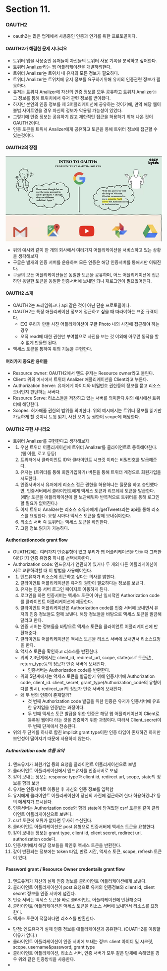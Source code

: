 # Section 11.

### OAUTH2
- oauth2는 많은 업계에서 사용중인 인증과 인가를 위한 프로토콜이다.

#### OAUTH2가 해결한 문제 시나리오
- 트위터 앱을 사용중인 유저들이 자신들의 트위터 사용 기록을 분석하고 싶어한다.
- 트위터 Analizer라는 웹 어플리케이션을 개발하려한다.
- 트위터 Analizer는 트위치 내 유저의 모든 정보가 필요하다.
- 트위터 Analizer는 트위치에 유저 정보를 요구하기위해 유저의 인증관련 정보가 필요하다.
- 유저는 트위치 Analizer에 자신의 인증 정보를 모두 공유하고 트위치 Analizer는 그 정보를 통해 트위치에서 유저 관련 정보를 받아왔다.
- 하지만 본인의 인증 정보를 제 3어플리케이션에 공유하는 것이기에, 만약 해당 웹이 불법 사이트였을 경우 자신의 정보가 악용될 가능성이 있었다.
- 그렇기에 인증 정보는 공유하기 않고 제한적인 접근을 허용하기 위해 나온 것이 OAUTH2이다.
- 인증 토큰을 트위치 Analizer에게 공유하고 토큰을 통해 트위터 정보에 접근할 수 있는것이다.

#### OAUTH2의 장점
![구글](구글흐름.png)
- 위의 예시와 같이 한 개의 회사에서 여러가지 어플리케이션을 서비스하고 있는 상황을 생각해보자
- 구글은 별개의 인증 서버를 운용하며 모든 인증은 해당 인증서버를 통해서만 이뤄진다.
- 구글의 모든 어플리케이션들은 동일한 토큰을 공유하며, 어느 어플리케이션에 접근하던 동일한 토큰을 동일한 인증서버에 보내면 되니 재로그인이 필요없어진다.

#### OAUTH2 소개
- OAUTH2는 프레임워크나 api 같은 것이 아닌 단순 프로토콜이다.
- OAUTH2는 특정 애플리케이션 정보에 접근하고 싶을 때 따라야하는 표준 규격이다.
  - EX) 우리가 만들 사진 어플리케이션이 구글 Photo 내의 사진에 접근해야 하는 경우
  - 오직 read에 대한 권한만 부여함으로 사진을 보는 것 이외에 아무런 동작을 할 수 없게 만들면 된다.
- 액세스 토큰을 통하여 위의 기능을 구현한다.

#### 여러가지 중요한 용어들
- Resource owner: OAUTH2에서 엔드 유저는 Resource owner라고 불린다.
- Client: 위의 예시에서 트위터 Analizer 애플리케이션을 Client라고 부른다.
- Authorization Server: 유저에게 아이디와 비밀번호 권한등의 정보를 묻고 리소스 오너인지 판단하는 서버다.
- Resource Serve: 리소스들을 저장하고 있는 서버를 의미한다.위의 예시에선 트위터에 해당한다.
- Scopes: 허가해줄 권한의 범위를 의미한다. 위의 예시에서는 트위터 정보를 읽기만 가능하게 할 것이니 트윗 읽기, 사진 보기 등 권한이 scope에 해당한다.

#### OAUTH2 구현 시나리오
- 트위터 Analizer를 구현한다고 생각해보자
- 1. 우선 트위터 어플리케이션에 트위터 Analizer를 클라이언트로 등록해야한다. (웹 이름, 로고 등등)
  2. 트위터에서 클라이언트 ID와 클라이언트 시크릿 이라는 비밀번호를 발급해준다.
  3. 유저는 (트위터를 통해 회원가입하기) 버튼을 통해 트위터 계정으로 회원가입을 시도한다.
  4. 인증서버에서 유저에게 리소스 접근 권한을 허용하냐는 질문을 하고 승인했다면, 인증서버에서 클라이언트에게 액세스 토큰과 리프레쉬 토큰을 발급한다. (해당 토큰을 애플리케이션에 잘 보관해둬야 반복적으로 트위터를 통해 로그인할 필요가 없어진다.)
  5. 이제 트위터 Analizer는 리소스 소유자에게 /getTweets라는 api를 통해 리소스를 요청한다. 요청 시마다 액세스 토큰을 함께 보내줘야한다.
  6. 리소스 서버 즉 트위터는 액세스 토큰을 확인한다.
  7. 그럼 정보 읽기가 가능하다.

#### Authorizationcode grant flow
- OUATH2에는 여러가지 인증유형이 있고 우리가 웹 어플리케이션을 만들 때 그러한 여러가지 인증 유형중 하나를 선택해야한다.
- Authorization code: 엔드유저가 연관되어 있거나 두 개의 다른 어플리케이션이 서로 교류하려할 때 이 방법을 사용해야한다.
- 1. 엔드유저가 리소스에 접근하고 싶다는 의사를 밝힌다.
  2. 클라이언트 어플리케이션은 유저의 권한이 필요하다는 정보를 보낸다.
  3. 유저는 인증 서버 로그인 페이지로 이동하게 된다. 
  4. 로그인을 하면 인증서버는 액세스 토큰이 아닌 일시적인 Authorization code를 클라이언트 어플리케이션에 제공한다.
  5. 클라이언트 어플리케이션은 Authorization code를 인증 서버에 보내면서 유저의 인증 정보들도 함께 보낸다. 해당 정보들을 바탕으로 액세스 토큰을 발금해달라고 한다.
  6. 인증 서버는 정보들을 바탕으로 액세스 토큰을 클라이언트 어플리케이션에 반환해준다.
  7. 클라이언트 어플리케이션은 액세스 토큰을 리소스 서버에 보내면서 리소스요청을 한다.
  8. 액세스 토큰을 확인하고 리소스를 반환한다.
  - 위의 2,3단계에서는 client_id, redirect_url, scope, state(csrf 토큰값), return_type등의 정보가 인증 서버에 보내진다.
    - 인증서버는 Authorization code를 반환한다.
  - 위의 5단계에서는 액세스 토큰을 발급받기 위해 인증서버에 Authorization code, client_id. client_secret, grant_type(Authorization_code의 유형이다를 명시), redirect_url의 정보가 인증 서버에 보내진다.
  - 왜 두 번의 인증이 존재할까?
    - 첫 번째 Authorization code 발급을 위한 인증은 유저가 인증서버에 유효한 유저임을 인증받는 과정이다.
    - 두 번째 액세스 토큰 발급을 위한 인증은 해당 웹 어플리케이션이 Client로 등록된 웹이다 라는 것을 인증하기 위한 과정이다. 따라서 Client_secret이 두 번째 단계에서 전송된다.
- 위의 두 단계를 하나로 합친 implicit grant type이란 인증 타입이 존재하긴 하지만 보안성이 떨어지기 때문에 사용하지 않는다.

##### Authorization code 흐름 요약
1. 엔드유저가 회원가입 등의 요청을 클라이언트 어플리케이션으로 보냄
2. 클라이언트 어플리케이션에서 엔드유저를 인증서버로 보냄
3. 같이 보내는 정보는 response type과 client id, redirect url, scope, state의 정보를 함께 보냄
4. 유저는 인증서버로 이동한 후 자신의 인증 정보를 입력함
5. 유저에게 클라이언트 어플리케이션이 당신의 사진에 접근하려 한다 허용하겠냐? 등의 메세지가 표시된다.
6. 인증서버는 Authorization code와 함께 state에 담겨있던 csrf 토큰을 같이 클라이언트 어플리케이션으로 보낸다.
7. csrf 토큰에 오류가 없다면 무사히 수신된다.
8. 클라이언트 어플리케이션은 post 유형으로 인증서버에 액세스 토큰을 요청한다.
9. 같이 보내는 정보는 grant type, client id, client secret, redirect url, authorization code다.
10. 인증서버에서 해당 정보들을 확인후 액세스 토큰을 반환한다.
11. 같이 반환되는 정보에는 token 타입, 만료 시간, 액세스 토큰, scope, refresh 토큰이 있다.


#### Password grant / Resource Owner credentails grant flow
1. 엔드유저가 자신의 실제 인증 정보를 클라이언트 어플리케이션에게 보낸다.
2. 클라이언트 어플리케이션이 post 요청으로 유저의 인증정보와 client id, client secret 정보를 인증 서버에 넘긴다.
3. 인증 서버는 액세스 토큰을 바로 클라이언트 어플리케이션에 반환해준다.
4. 클라이언트 어플리케이션은 액세스 토큰을 리소스 서버에 보내면서 리소스를 요청한다.
5. 액세스 토큰이 적절하다면 리소스를 반환한다.
- 단점: 엔드유저가 실제 인증 정보를 애플리케이션과 공유한다. (OUATH2를 이용할 이유가 없다.)
- 클라이언트 어플리케이션이 인증 서버에 보내는 정보: client 아이디 및 시크릿, scope, username&password, grant type
- 클라이언트 어플리케이션, 리소스 서버, 인증 서버가 모두 같은 단체에 속해있을 경우 위와 같은 인증방식을 사용한다.
- 

